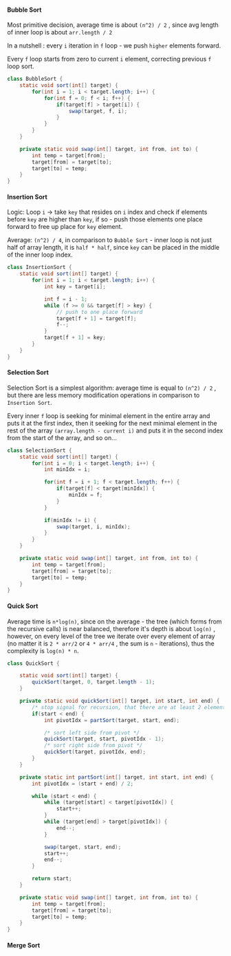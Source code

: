 #### Bubble Sort
Most primitive decision, average time is about `(n^2) / 2` , since avg length of inner loop is about `arr.length / 2`

In a nutshell : every `i` iteration in `f` loop - we push `higher` elements forward. 

Every `f` loop starts from zero to current `i` element, correcting previous `f` loop sort.

```java
class BubbleSort {
    static void sort(int[] target) {
        for(int i = 1; i < target.length; i++) {
            for(int f = 0; f < i; f++) {
                if(target[f] > target[i]) {
                    swap(target, f, i);
                }
            }
        }
    }

    private static void swap(int[] target, int from, int to) {
        int temp = target[from];
        target[from] = target[to];
        target[to] = temp;
    }
}
```

#### Insertion Sort

Logic: Loop `i` -> take `key` that resides on `i` index and check if elements before `key` are higher than `key`, if so - push those elements one place forward to free up place for `key` element.

Average: `(n^2) / 4`, in comparison to `Bubble Sort` - inner loop is not just half of array length, it is `half * half`, since `key` can be placed in the middle of the inner loop index.

```java
class InsertionSort {
    static void sort(int[] target) {
        for(int i = 1; i < target.length; i++) {
            int key = target[i];

            int f = i - 1;
            while (f >= 0 && target[f] > key) {
                // push to one place forward
                target[f + 1] = target[f];
                f--;
            }
            target[f + 1] = key;
        }
    }
}
```
#### Selection Sort
Selection Sort is a simplest algorithm: average time is equal to `(n^2) / 2` , but there are less memory modification operations in comparison to `Insertion Sort`.

Every inner `f` loop is seeking for minimal element in the entire array and puts it at the first index,
then it seeking for the next minimal element in the rest of the array `(array.length - current i)` and puts it in the second index from the start of the array, and so on...


```java
class SelectionSort {
    static void sort(int[] target) {
        for(int i = 0; i < target.length; i++) {
            int minIdx = i;

            for(int f = i + 1; f < target.length; f++) {
                if(target[f] < target[minIdx]) {
                    minIdx = f;
                }
            }

            if(minIdx != i) {
                swap(target, i, minIdx);
            }
        }
    }

    private static void swap(int[] target, int from, int to) {
        int temp = target[from];
        target[from] = target[to];
        target[to] = temp;
    }
}
```
#### Quick Sort

Average time is `n*log(n)`, since on the average - the tree (which forms from the recursive calls) is near balanced, therefore it's depth is about `log(n)` , however, on every level of the tree we iterate over every element of array (no matter it is `2 * arr/2` or `4 * arr/4` , the sum is `n` - iterations), thus the complexity is `log(n) * n`.

```java
class QuickSort {

    static void sort(int[] target) {
        quickSort(target, 0, target.length - 1);
    }

    private static void quickSort(int[] target, int start, int end) {
        /* stop signal for recursion, that there are at least 2 elements to sort */
        if(start < end) {
            int pivotIdx = partSort(target, start, end);

            /* sort left side from pivot */
            quickSort(target, start, pivotIdx - 1);
            /* sort right side from pivot */
            quickSort(target, pivotIdx, end);
        }
    }

    private static int partSort(int[] target, int start, int end) {
        int pivotIdx = (start + end) / 2;

        while (start < end) {
            while (target[start] < target[pivotIdx]) {
                start++;
            }
            while (target[end] > target[pivotIdx]) {
                end--;
            }

            swap(target, start, end);
            start++;
            end--;
        }

        return start;
    }

    private static void swap(int[] target, int from, int to) {
        int temp = target[from];
        target[from] = target[to];
        target[to] = temp;
    }
}
```

#### Merge Sort


